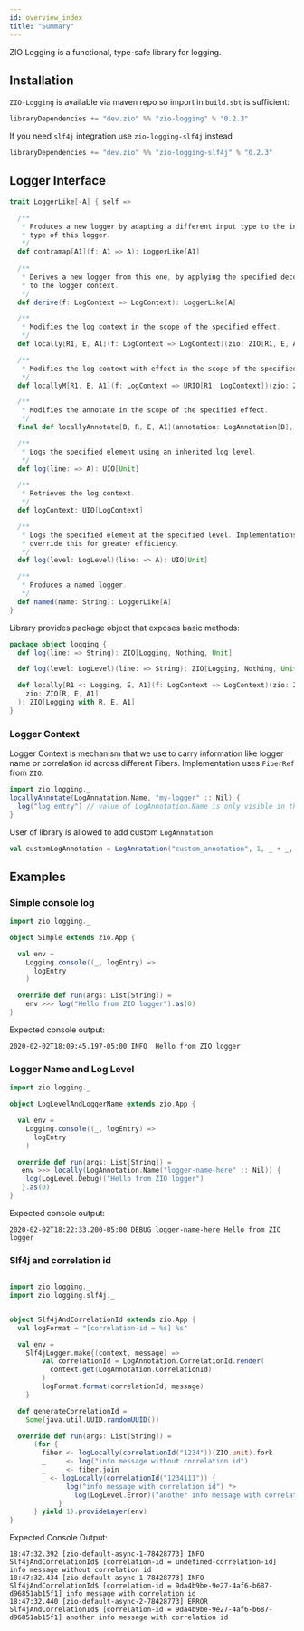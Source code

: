 ```yaml
---
id: overview_index
title: "Summary"
---
```


ZIO Logging is a functional, type-safe library for logging.

## Installation

`ZIO-Logging` is available via maven repo so import in `build.sbt` is sufficient:

```scala
libraryDependencies += "dev.zio" %% "zio-logging" % "0.2.3"
```

If you need `slf4j` integration use `zio-logging-slf4j` instead 

```scala
libraryDependencies += "dev.zio" %% "zio-logging-slf4j" % "0.2.3"
```



## Logger Interface

```scala
trait LoggerLike[-A] { self =>

  /**
   * Produces a new logger by adapting a different input type to the input
   * type of this logger.
   */
  def contramap[A1](f: A1 => A): LoggerLike[A1]
  
  /**
   * Derives a new logger from this one, by applying the specified decorator
   * to the logger context.
   */
  def derive(f: LogContext => LogContext): LoggerLike[A]

  /**
   * Modifies the log context in the scope of the specified effect.
   */
  def locally[R1, E, A1](f: LogContext => LogContext)(zio: ZIO[R1, E, A1]): ZIO[R1, E, A1]

  /**
   * Modifies the log context with effect in the scope of the specified effect.
   */
  def locallyM[R1, E, A1](f: LogContext => URIO[R1, LogContext])(zio: ZIO[R1, E, A1]): ZIO[R1, E, A1] 

  /**
   * Modifies the annotate in the scope of the specified effect.
   */
  final def locallyAnnotate[B, R, E, A1](annotation: LogAnnotation[B], value: B)(zio: ZIO[R, E, A1]): ZIO[R, E, A1] 

  /**
   * Logs the specified element using an inherited log level.
   */
  def log(line: => A): UIO[Unit]

  /**
   * Retrieves the log context.
   */
  def logContext: UIO[LogContext]

  /**
   * Logs the specified element at the specified level. Implementations may
   * override this for greater efficiency.
   */
  def log(level: LogLevel)(line: => A): UIO[Unit] 

  /**
   * Produces a named logger.
   */
  def named(name: String): LoggerLike[A] 
}
```

Library provides package object that exposes basic methods:

```scala
package object logging {
  def log(line: => String): ZIO[Logging, Nothing, Unit] 

  def log(level: LogLevel)(line: => String): ZIO[Logging, Nothing, Unit] 

  def locally[R1 <: Logging, E, A1](f: LogContext => LogContext)(zio: ZIO[R1, E, A1]): ZIO[R1, E, A1]
    zio: ZIO[R, E, A1]
  ): ZIO[Logging with R, E, A1] 
}
```

### Logger Context
Logger Context is mechanism that we use to carry information like logger name or correlation id across different Fibers. Implementation uses `FiberRef` from `ZIO`. 

```scala
import zio.logging._
locallyAnnotate(LogAnnatation.Name, "my-logger" :: Nil) {
  log("log entry") // value of LogAnnotation.Name is only visible in this block
}
```

User of library is allowed to add custom `LogAnnatation`  

```scala
val customLogAnnotation = LogAnnatation("custom_annotation", 1, _ + _, _.toString)
```

## Examples

### Simple console log

```scala
import zio.logging._

object Simple extends zio.App {

  val env = 
    Logging.console((_, logEntry) =>
      logEntry
    )

  override def run(args: List[String]) =
    env >>> log("Hello from ZIO logger").as(0)
}

```

Expected console output:

```
2020-02-02T18:09:45.197-05:00 INFO  Hello from ZIO logger
```

### Logger Name and Log Level

```scala
import zio.logging._

object LogLevelAndLoggerName extends zio.App {

  val env = 
    Logging.console((_, logEntry) =>
      logEntry
    )

  override def run(args: List[String]) =
   env >>> locally(LogAnnotation.Name("logger-name-here" :: Nil)) { 
    log(LogLevel.Debug)("Hello from ZIO logger")
   }.as(0)
}
```

Expected console output:

```
2020-02-02T18:22:33.200-05:00 DEBUG logger-name-here Hello from ZIO logger
```

### Slf4j and correlation id
```scala

import zio.logging._
import zio.logging.slf4j._


object Slf4jAndCorrelationId extends zio.App {
  val logFormat = "[correlation-id = %s] %s"

  val env =
    Slf4jLogger.make{(context, message) => 
        val correlationId = LogAnnotation.CorrelationId.render(
          context.get(LogAnnotation.CorrelationId)
        )
        logFormat.format(correlationId, message)
    }

  def generateCorrelationId =
    Some(java.util.UUID.randomUUID())

  override def run(args: List[String]) =
      (for {
        fiber <- logLocally(correlationId("1234"))(ZIO.unit).fork
        _     <- log("info message without correlation id")
        _     <- fiber.join
        _ <- logLocally(correlationId("1234111")) {
              log("info message with correlation id") *>
                log(LogLevel.Error)("another info message with correlation id").fork
            }
      } yield 1).provideLayer(env)
}

```


Expected Console Output:
```
18:47:32.392 [zio-default-async-1-78428773] INFO  Slf4jAndCorrelationId$ [correlation-id = undefined-correlation-id] info message without correlation id
18:47:32.434 [zio-default-async-1-78428773] INFO  Slf4jAndCorrelationId$ [correlation-id = 9da4b9be-9e27-4af6-b687-d96851ab15f1] info message with correlation id
18:47:32.440 [zio-default-async-2-78428773] ERROR Slf4jAndCorrelationId$ [correlation-id = 9da4b9be-9e27-4af6-b687-d96851ab15f1] another info message with correlation id
```



